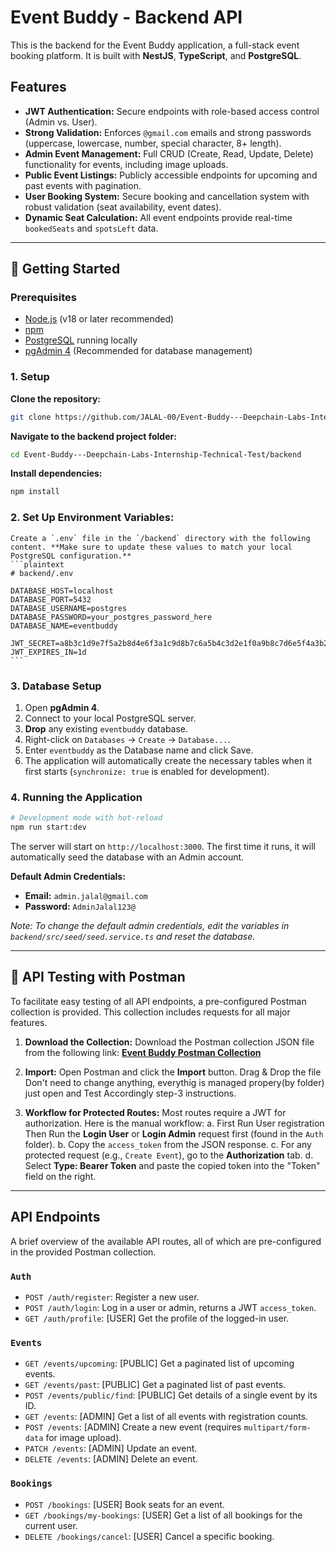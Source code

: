# Event Buddy - Backend API

This is the backend for the Event Buddy application, a full-stack event booking platform. It is built with **NestJS**, **TypeScript**, and **PostgreSQL**.

## Features

-   **JWT Authentication:** Secure endpoints with role-based access control (Admin vs. User).
-   **Strong Validation:** Enforces `@gmail.com` emails and strong passwords (uppercase, lowercase, number, special character, 8+ length).
-   **Admin Event Management:** Full CRUD (Create, Read, Update, Delete) functionality for events, including image uploads.
-   **Public Event Listings:** Publicly accessible endpoints for upcoming and past events with pagination.
-   **User Booking System:** Secure booking and cancellation system with robust validation (seat availability, event dates).
-   **Dynamic Seat Calculation:** All event endpoints provide real-time `bookedSeats` and `spotsLeft` data.

---

## 🚀 Getting Started

### Prerequisites

-   [Node.js](https://nodejs.org/) (v18 or later recommended)
-   [npm](https://www.npmjs.com/)
-   [PostgreSQL](https://www.postgresql.org/download/) running locally
-   [pgAdmin 4](https://www.pgadmin.org/download/) (Recommended for database management)

### 1. Setup

**Clone the repository:**
```bash
git clone https://github.com/JALAL-00/Event-Buddy---Deepchain-Labs-Internship-Technical-Test.git
```

**Navigate to the backend project folder:**
```bash
cd Event-Buddy---Deepchain-Labs-Internship-Technical-Test/backend
```

**Install dependencies:**
```bash
npm install
```

### 2. **Set Up Environment Variables:**
    Create a `.env` file in the `/backend` directory with the following content. **Make sure to update these values to match your local PostgreSQL configuration.**
    ```plaintext
    # backend/.env

    DATABASE_HOST=localhost
    DATABASE_PORT=5432
    DATABASE_USERNAME=postgres
    DATABASE_PASSWORD=your_postgres_password_here
    DATABASE_NAME=eventbuddy

    JWT_SECRET=a8b3c1d9e7f5a2b8d4e6f3a1c9d8b7c6a5b4c3d2e1f0a9b8c7d6e5f4a3b2c1d0
    JWT_EXPIRES_IN=1d
    ```

### 3. Database Setup

1.  Open **pgAdmin 4**.
2.  Connect to your local PostgreSQL server.
3.  **Drop** any existing `eventbuddy` database.
4.  Right-click on `Databases` -> `Create` -> `Database...`.
5.  Enter `eventbuddy` as the Database name and click Save.
6.  The application will automatically create the necessary tables when it first starts (`synchronize: true` is enabled for development).

### 4. Running the Application

```bash
# Development mode with hot-reload
npm run start:dev
```
The server will start on `http://localhost:3000`. The first time it runs, it will automatically seed the database with an Admin account.

**Default Admin Credentials:**
-   **Email:** `admin.jalal@gmail.com`
-   **Password:** `AdminJalal123@`

_Note: To change the default admin credentials, edit the variables in `backend/src/seed/seed.service.ts` and reset the database._

---

## 🧪 API Testing with Postman

To facilitate easy testing of all API endpoints, a pre-configured Postman collection is provided. This collection includes requests for all major features.

1.  **Download the Collection:** Download the Postman collection JSON file from the following link:
    [**Event Buddy Postman Collection**](https://drive.google.com/drive/folders/1_j6q3yYxdvPbcTDGrRC-8WVg3JHRu9qI?usp=sharing)

2.  **Import:** Open Postman and click the **Import** button. Drag & Drop the file Don't need to change anything, everythig is managed propery(by folder) just open and Test Accordingly step-3 instructions.

3.  **Workflow for Protected Routes:** Most routes require a JWT for    authorization. Here is the manual workflow:
    a. First Run User registration Then Run the **Login User** or **Login Admin** request first (found in the `Auth` folder).
    b. Copy the `access_token` from the JSON response.
    c. For any protected request (e.g., `Create Event`), go to the **Authorization** tab.
    d. Select **Type: Bearer Token** and paste the copied token into the "Token" field on the right.

---

##  API Endpoints

A brief overview of the available API routes, all of which are pre-configured in the provided Postman collection.

### `Auth`

-   `POST /auth/register`: Register a new user.
-   `POST /auth/login`: Log in a user or admin, returns a JWT `access_token`.
-   `GET /auth/profile`: [USER] Get the profile of the logged-in user.

### `Events`

-   `GET /events/upcoming`: [PUBLIC] Get a paginated list of upcoming events.
-   `GET /events/past`: [PUBLIC] Get a paginated list of past events.
-   `POST /events/public/find`: [PUBLIC] Get details of a single event by its ID.
-   `GET /events`: [ADMIN] Get a list of all events with registration counts.
-   `POST /events`: [ADMIN] Create a new event (requires `multipart/form-data` for image upload).
-   `PATCH /events`: [ADMIN] Update an event.
-   `DELETE /events`: [ADMIN] Delete an event.

### `Bookings`

-   `POST /bookings`: [USER] Book seats for an event.
-   `GET /bookings/my-bookings`: [USER] Get a list of all bookings for the current user.
-   `DELETE /bookings/cancel`: [USER] Cancel a specific booking.
